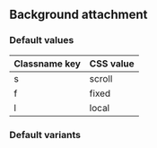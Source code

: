 ## Background attachment


<!-- <values.backgroundAttachment> -->
### Default values
|Classname key|CSS value|
|-------------|---------|
|s            |scroll   |
|f            |fixed    |
|l            |local    |

<!-- </values.backgroundAttachment> -->

<!-- <variants.backgroundAttachment> -->
### Default variants

<!-- </variants.backgroundAttachment> -->
